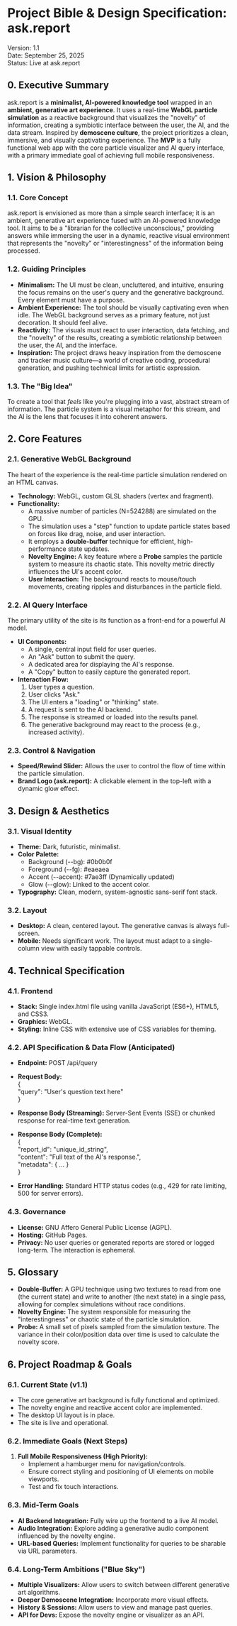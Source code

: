 # **Project Bible & Design Specification: ask.report**

Version: 1.1  
Date: September 25, 2025  
Status: Live at ask.report

## **0\. Executive Summary**

ask.report is a **minimalist, AI-powered knowledge tool** wrapped in an **ambient, generative art experience**. It uses a real-time **WebGL particle simulation** as a reactive background that visualizes the "novelty" of information, creating a symbiotic interface between the user, the AI, and the data stream. Inspired by **demoscene culture**, the project prioritizes a clean, immersive, and visually captivating experience. The **MVP** is a fully functional web app with the core particle visualizer and AI query interface, with a primary immediate goal of achieving full mobile responsiveness.

## **1\. Vision & Philosophy**

### **1.1. Core Concept**

ask.report is envisioned as more than a simple search interface; it is an ambient, generative art experience fused with an AI-powered knowledge tool. It aims to be a "librarian for the collective unconscious," providing answers while immersing the user in a dynamic, reactive visual environment that represents the "novelty" or "interestingness" of the information being processed.

### **1.2. Guiding Principles**

* **Minimalism:** The UI must be clean, uncluttered, and intuitive, ensuring the focus remains on the user's query and the generative background. Every element must have a purpose.  
* **Ambient Experience:** The tool should be visually captivating even when idle. The WebGL background serves as a primary feature, not just decoration. It should feel alive.  
* **Reactivity:** The visuals must react to user interaction, data fetching, and the "novelty" of the results, creating a symbiotic relationship between the user, the AI, and the interface.  
* **Inspiration:** The project draws heavy inspiration from the demoscene and tracker music culture—a world of creative coding, procedural generation, and pushing technical limits for artistic expression.

### **1.3. The "Big Idea"**

To create a tool that *feels* like you're plugging into a vast, abstract stream of information. The particle system is a visual metaphor for this stream, and the AI is the lens that focuses it into coherent answers.

## **2\. Core Features**

### **2.1. Generative WebGL Background**

The heart of the experience is the real-time particle simulation rendered on an HTML canvas.

* **Technology:** WebGL, custom GLSL shaders (vertex and fragment).  
* **Functionality:**  
  * A massive number of particles (N=524288) are simulated on the GPU.  
  * The simulation uses a "step" function to update particle states based on forces like drag, noise, and user interaction.  
  * It employs a **double-buffer** technique for efficient, high-performance state updates.  
  * **Novelty Engine:** A key feature where a **Probe** samples the particle system to measure its chaotic state. This novelty metric directly influences the UI's accent color.  
  * **User Interaction:** The background reacts to mouse/touch movements, creating ripples and disturbances in the particle field.

### **2.2. AI Query Interface**

The primary utility of the site is its function as a front-end for a powerful AI model.

* **UI Components:**  
  * A single, central input field for user queries.  
  * An "Ask" button to submit the query.  
  * A dedicated area for displaying the AI's response.  
  * A "Copy" button to easily capture the generated report.  
* **Interaction Flow:**  
  1. User types a question.  
  2. User clicks "Ask."  
  3. The UI enters a "loading" or "thinking" state.  
  4. A request is sent to the AI backend.  
  5. The response is streamed or loaded into the results panel.  
  6. The generative background may react to the process (e.g., increased activity).

### **2.3. Control & Navigation**

* **Speed/Rewind Slider:** Allows the user to control the flow of time within the particle simulation.  
* **Brand Logo (ask.report):** A clickable element in the top-left with a dynamic glow effect.

## **3\. Design & Aesthetics**

### **3.1. Visual Identity**

* **Theme:** Dark, futuristic, minimalist.  
* **Color Palette:**  
  * Background (--bg): \#0b0b0f  
  * Foreground (--fg): \#eaeaea  
  * Accent (--accent): \#7ae3ff (Dynamically updated)  
  * Glow (--glow): Linked to the accent color.  
* **Typography:** Clean, modern, system-agnostic sans-serif font stack.

### **3.2. Layout**

* **Desktop:** A clean, centered layout. The generative canvas is always full-screen.  
* **Mobile:** Needs significant work. The layout must adapt to a single-column view with easily tappable controls.

## **4\. Technical Specification**

### **4.1. Frontend**

* **Stack:** Single index.html file using vanilla JavaScript (ES6+), HTML5, and CSS3.  
* **Graphics:** WebGL.  
* **Styling:** Inline CSS with extensive use of CSS variables for theming.

### **4.2. API Specification & Data Flow (Anticipated)**

* **Endpoint:** POST /api/query  
* **Request Body:**  
  {  
    "query": "User's question text here"  
  }

* **Response Body (Streaming):** Server-Sent Events (SSE) or chunked response for real-time text generation.  
* **Response Body (Complete):**  
  {  
    "report\_id": "unique\_id\_string",  
    "content": "Full text of the AI's response.",  
    "metadata": { ... }  
  }

* **Error Handling:** Standard HTTP status codes (e.g., 429 for rate limiting, 500 for server errors).

### **4.3. Governance**

* **License:** GNU Affero General Public License (AGPL).  
* **Hosting:** GitHub Pages.  
* **Privacy:** No user queries or generated reports are stored or logged long-term. The interaction is ephemeral.

## **5\. Glossary**

* **Double-Buffer:** A GPU technique using two textures to read from one (the current state) and write to another (the next state) in a single pass, allowing for complex simulations without race conditions.  
* **Novelty Engine:** The system responsible for measuring the "interestingness" or chaotic state of the particle simulation.  
* **Probe:** A small set of pixels sampled from the simulation texture. The variance in their color/position data over time is used to calculate the novelty score.

## **6\. Project Roadmap & Goals**

### **6.1. Current State (v1.1)**

* The core generative art background is fully functional and optimized.  
* The novelty engine and reactive accent color are implemented.  
* The desktop UI layout is in place.  
* The site is live and operational.

### **6.2. Immediate Goals (Next Steps)**

1. **Full Mobile Responsiveness (High Priority):**  
   * Implement a hamburger menu for navigation/controls.  
   * Ensure correct styling and positioning of UI elements on mobile viewports.  
   * Test and fix touch interactions.

### **6.3. Mid-Term Goals**

* **AI Backend Integration:** Fully wire up the frontend to a live AI model.  
* **Audio Integration:** Explore adding a generative audio component influenced by the novelty engine.  
* **URL-based Queries:** Implement functionality for queries to be sharable via URL parameters.

### **6.4. Long-Term Ambitions ("Blue Sky")**

* **Multiple Visualizers:** Allow users to switch between different generative art algorithms.  
* **Deeper Demoscene Integration:** Incorporate more visual effects.  
* **History & Sessions:** Allow users to view and manage past queries.  
* **API for Devs:** Expose the novelty engine or visualizer as an API.